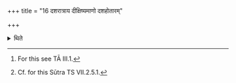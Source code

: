 +++
title = "16 दशरात्राय दीक्षिष्यमाणो दशहोतारम्"

+++

<details><summary>थिते</summary>

16. (A sacrificer) who is going to be consecrated for a ten-day-sacrifice, should, having (first) mentally recited the Dasahotr̥ (-formula)[^1], offer a libation (of ghee) in the Āhavanīya (-fire) with the (part called) Graha (in that formula)[^2].  

[^1]: For this see TĀ III.1.  

[^2]: Cf. for this Sūtra TS VII.2.5.1. 
</details>
